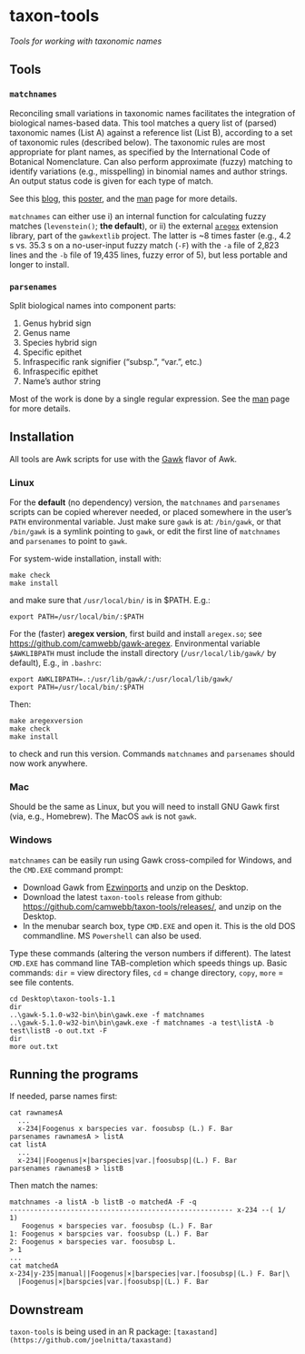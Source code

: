 # taxon-tools

_Tools for working with taxonomic names_

## Tools

### `matchnames`

Reconciling small variations in taxonomic names facilitates the
integration of biological names-based data.  This tool matches a query
list of (parsed) taxonomic names (List A) against a reference list
(List B), according to a set of taxonomic rules (described below). The
taxonomic rules are most appropriate for plant names, as specified by
the International Code of Botanical Nomenclature.  Can also perform
approximate (fuzzy) matching to identify variations (e.g.,
misspelling) in binomial names and author strings. An output status
code is given for each type of match.

See this [blog](http://alaskaflora.org/pages/blog3.html), this
[poster](http://alaskaflora.org/files/webb_BSA2020.pdf), and the
[man](doc/matchnames.md) page for more details.

`matchnames` can either use i) an internal function for calculating
fuzzy matches (`levenstein()`; **the default**), or ii) the external
[`aregex`](https://github.com/camwebb/gawk-aregex) extension library,
part of the `gawkextlib` project. The latter is ~8 times faster (e.g.,
4.2 s vs. 35.3 s on a no-user-input fuzzy match (`-F`) with the `-a`
file of 2,823 lines and the `-b` file of 19,435 lines, fuzzy error of
5), but less portable and longer to install.  

### `parsenames`

Split biological names into component parts:

 1. Genus hybrid sign
 2. Genus name
 3. Species hybrid sign
 4. Specific epithet
 5. Infraspecific rank signifier (“subsp.”, “var.”, etc.)
 6. Infraspecific epithet
 7. Name’s author string

Most of the work is done by a single regular expression. See the
[man](doc/parsenames.md) page for more details.

## Installation

All tools are Awk scripts for use with the
[Gawk](https://www.gnu.org/software/gawk/) flavor of Awk.

### Linux

For the **default** (no dependency) version, the `matchnames` and
`parsenames` scripts can be copied wherever needed, or placed
somewhere in the user’s `PATH` environmental variable.  Just make sure
`gawk` is at: `/bin/gawk`, or that `/bin/gawk` is a symlink pointing
to `gawk`, or edit the first line of `matchnames` and `parsenames` to
point to `gawk`.

For system-wide installation, install with:

    make check
    make install

and make sure that `/usr/local/bin/` is in $PATH. E.g.:

    export PATH=/usr/local/bin/:$PATH

For the (faster) **aregex version**, first build and install
`aregex.so`; see
<https://github.com/camwebb/gawk-aregex>. Environmental variable
`$AWKLIBPATH` must include the install directory
(`/usr/local/lib/gawk/` by default), E.g., in `.bashrc`:

    export AWKLIBPATH=.:/usr/lib/gawk/:/usr/local/lib/gawk/
    export PATH=/usr/local/bin/:$PATH

Then:

    make aregexversion
    make check
    make install

to check and run this version. Commands `matchnames` and `parsenames`
should now work anywhere.


### Mac

Should be the same as Linux, but you will need to install GNU Gawk
first (via, e.g., Homebrew).  The MacOS `awk` is not `gawk`.

### Windows

`matchnames` can be easily run using Gawk cross-compiled for Windows,
and the `CMD.EXE` command prompt:

 * Download Gawk from
   [Ezwinports](https://sourceforge.net/projects/ezwinports/files/) and unzip
   on the Desktop.
 * Download the latest `taxon-tools` release from github: 
   <https://github.com/camwebb/taxon-tools/releases/>, and unzip on the 
   Desktop.
 * In the menubar search box, type `CMD.EXE` and open it. This is the old
   DOS commandline. MS `Powershell` can also be used.

Type these commands (altering the verson numbers if different). The
latest `CMD.EXE` has command line TAB-completion which speeds things
up. Basic commands: `dir` = view directory files, `cd` = change
directory, `copy`, `more` = see file contents.

    cd Desktop\taxon-tools-1.1
    dir
    ..\gawk-5.1.0-w32-bin\bin\gawk.exe -f matchnames
    ..\gawk-5.1.0-w32-bin\bin\gawk.exe -f matchnames -a test\listA -b test\listB -o out.txt -F
    dir
    more out.txt

## Running the programs

If needed, parse names first:

    cat rawnamesA
      ...
      x-234|Foogenus x barspecies var. foosubsp (L.) F. Bar 
    parsenames rawnamesA > listA
    cat listA
      ...
      x-234||Foogenus|×|barspecies|var.|foosubsp|(L.) F. Bar
    parsenames rawnamesB > listB

Then match the names:

    matchnames -a listA -b listB -o matchedA -F -q
    ------------------------------------------------------- x-234 --( 1/ 1)
       Foogenus × barspecies var. foosubsp (L.) F. Bar
    1: Foogenus × barspcies var. foosubsp (L.) F. Bar
    2: Foogenus × barspecies var. foosubsp L.
    > 1
    ...
    cat matchedA
    x-234|y-235|manual||Foogenus|×|barspecies|var.|foosubsp|(L.) F. Bar|\
      |Foogenus|×|barspcies|var.|foosubsp|(L.) F. Bar

## Downstream

`taxon-tools` is being used in an R package: `[taxastand](https://github.com/joelnitta/taxastand)`
